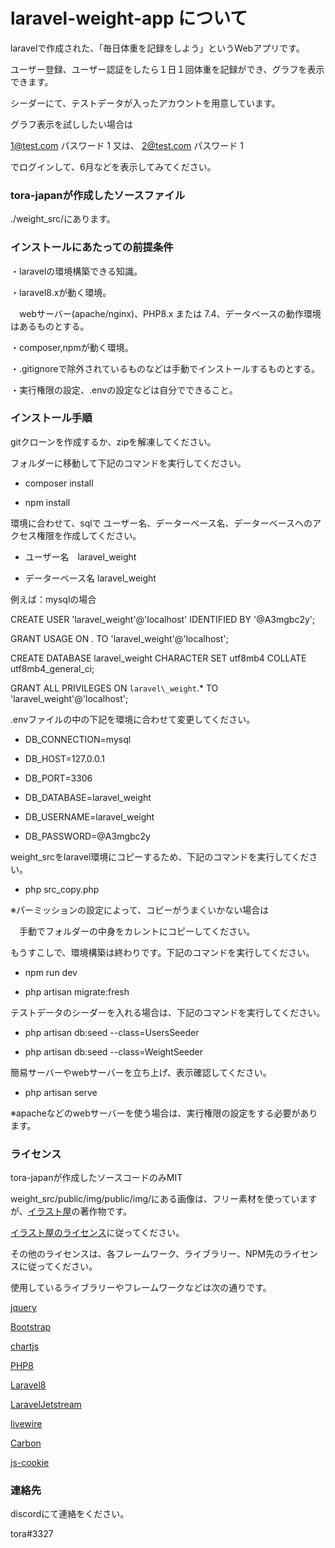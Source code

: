 # laravel-weight-app について

laravelで作成された、「毎日体重を記録をしよう」というWebアプリです。

ユーザー登録、ユーザー認証をしたら１日１回体重を記録ができ、グラフを表示できます。

シーダーにて、テストデータが入ったアカウントを用意しています。

グラフ表示を試ししたい場合は

1@test.com パスワード 1   又は、 2@test.com パスワード 1

でログインして、6月などを表示してみてください。



### tora-japanが作成したソースファイル
./weight_src/にあります。



### インストールにあたっての前提条件

・laravelの環境構築できる知識。

・laravel8.xが動く環境。

　webサーバー(apache/nginx)、PHP8.x または 7.4、データベースの動作環境はあるものとする。

・composer,npmが動く環境。

・.gitignoreで除外されているものなどは手動でインストールするものとする。

・実行権限の設定、.envの設定などは自分でできること。



### インストール手順

gitクローンを作成するか、zipを解凍してください。

フォルダーに移動して下記のコマンドを実行してください。

- composer install

- npm install


環境に合わせて、sqlで ユーザー名、データーベース名、データーベースへのアクセス権限を作成してください。

- ユーザー名　laravel_weight

- データーベース名 laravel_weight

例えば：mysqlの場合

CREATE USER 'laravel_weight'@'localhost' IDENTIFIED BY '@A3mgbc2y';

GRANT USAGE ON *.* TO 'laravel_weight'@'localhost';

CREATE DATABASE laravel_weight CHARACTER SET utf8mb4 COLLATE utf8mb4_general_ci;

GRANT ALL PRIVILEGES ON `laravel\_weight`.* TO 'laravel_weight'@'localhost';


.envファイルの中の下記を環境に合わせて変更してください。

- DB_CONNECTION=mysql

- DB_HOST=127.0.0.1

- DB_PORT=3306

- DB_DATABASE=laravel_weight

- DB_USERNAME=laravel_weight

- DB_PASSWORD=@A3mgbc2y


weight_srcをlaravel環境にコピーするため、下記のコマンドを実行してください。

- php src_copy.php

※パーミッションの設定によって、コピーがうまくいかない場合は

　手動でフォルダーの中身をカレントにコピーしてください。

もうすこしで、環境構築は終わりです。下記のコマンドを実行してください。

- npm run dev

- php artisan migrate:fresh

テストデータのシーダーを入れる場合は、下記のコマンドを実行してください。

- php artisan db:seed --class=UsersSeeder

- php artisan db:seed --class=WeightSeeder

簡易サーバーやwebサーバーを立ち上げ、表示確認してください。

- php artisan serve

※apacheなどのwebサーバーを使う場合は、実行権限の設定をする必要があります。


### ライセンス

tora-japanが作成したソースコードのみMIT

weight_src/public/img/public/img/にある画像は、フリー素材を使っていますが、[イラスト屋](https://www.irasutoya.com/ "イラスト屋")の著作物です。

[イラスト屋のライセンス](https://www.irasutoya.com/p/terms.html "イラスト屋の利用規約")に従ってください。

その他のライセンスは、各フレームワーク、ライブラリー、NPM先のライセンスに従ってください。

使用しているライブラリーやフレームワークなどは次の通りです。

[jquery](https://jquery.com/ "jquery")

[Bootstrap](https://getbootstrap.jp/ "Bootstrap")

[chartjs](https://www.chartjs.org/ "chartjs")

[PHP8](https://www.php.net/ "PHP8")

[Laravel8](http://laravel.jp/ "Laravel8")

[LaravelJetstream](https://jetstream.laravel.com/2.x/introduction.html "LaravelJetstream")

[livewire](https://laravel-livewire.com/ "livewire")

[Carbon](https://carbon.nesbot.com/ "Carbon")

[js-cookie](https://github.com/js-cookie/js-cookie "js-cookie")


### 連絡先

discordにて連絡をください。

tora#3327

